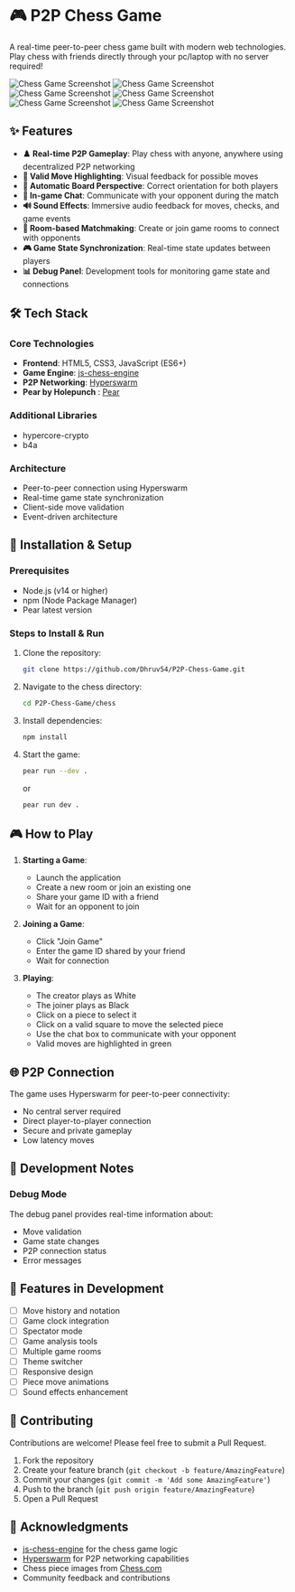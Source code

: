 # 🎮 P2P Chess Game

A real-time peer-to-peer chess game built with modern web technologies. Play chess with friends directly through your pc/laptop with no server required!

![Chess Game Screenshot](chess/Images/homepage.png)
![Chess Game Screenshot](chess/Images/create_room.png)
![Chess Game Screenshot](chess/Images/join_room.png)
![Chess Game Screenshot](chess/Images/waiting_for_opponent.png)
![Chess Game Screenshot](chess/Images/chess_board.png)
![Chess Game Screenshot](chess/Images/chat.png)

## ✨ Features

- **♟️ Real-time P2P Gameplay**: Play chess with anyone, anywhere using decentralized P2P networking
- **🎯 Valid Move Highlighting**: Visual feedback for possible moves
- **🔄 Automatic Board Perspective**: Correct orientation for both players
- **💬 In-game Chat**: Communicate with your opponent during the match
- **🔊 Sound Effects**: Immersive audio feedback for moves, checks, and game events
- **👥 Room-based Matchmaking**: Create or join game rooms to connect with opponents
- **🎮 Game State Synchronization**: Real-time state updates between players
- **📊 Debug Panel**: Development tools for monitoring game state and connections

## 🛠 Tech Stack

### Core Technologies
- **Frontend**: HTML5, CSS3, JavaScript (ES6+)
- **Game Engine**: [js-chess-engine](https://github.com/josefjadrny/js-chess-engine)
- **P2P Networking**: [Hyperswarm](https://github.com/hyperswarm/hyperswarm)
- **Pear by Holepunch** : [Pear](https://docs.pears.com/)

### Additional Libraries
- hypercore-crypto
- b4a

### Architecture
- Peer-to-peer connection using Hyperswarm
- Real-time game state synchronization
- Client-side move validation
- Event-driven architecture

## 🚀 Installation & Setup

### Prerequisites
- Node.js (v14 or higher)
- npm (Node Package Manager)
- Pear latest version

### Steps to Install & Run

1. Clone the repository:
   ```sh
   git clone https://github.com/Dhruv54/P2P-Chess-Game.git
   ```

2. Navigate to the chess directory:
   ```sh
   cd P2P-Chess-Game/chess
   ```

3. Install dependencies:
   ```sh
   npm install
   ```

4. Start the game:
   ```sh
   pear run --dev .
   ```
   or
   ```sh
   pear run dev .
   ```

## 🎮 How to Play

1. **Starting a Game**:
   - Launch the application
   - Create a new room or join an existing one
   - Share your game ID with a friend
   - Wait for an opponent to join

2. **Joining a Game**:
   - Click "Join Game"
   - Enter the game ID shared by your friend
   - Wait for connection

3. **Playing**:
   - The creator plays as White
   - The joiner plays as Black
   - Click on a piece to select it
   - Click on a valid square to move the selected piece
   - Use the chat box to communicate with your opponent
   - Valid moves are highlighted in green

## 🌐 P2P Connection

The game uses Hyperswarm for peer-to-peer connectivity:
- No central server required
- Direct player-to-player connection
- Secure and private gameplay
- Low latency moves

## 📝 Development Notes

### Debug Mode
The debug panel provides real-time information about:
- Move validation
- Game state changes
- P2P connection status
- Error messages

## 🎯 Features in Development

- [ ] Move history and notation
- [ ] Game clock integration
- [ ] Spectator mode
- [ ] Game analysis tools
- [ ] Multiple game rooms
- [ ] Theme switcher
- [ ] Responsive design
- [ ] Piece move animations
- [ ] Sound effects enhancement

## 🤝 Contributing

Contributions are welcome! Please feel free to submit a Pull Request.

1. Fork the repository
2. Create your feature branch (`git checkout -b feature/AmazingFeature`)
3. Commit your changes (`git commit -m 'Add some AmazingFeature'`)
4. Push to the branch (`git push origin feature/AmazingFeature`)
5. Open a Pull Request

## 🙌 Acknowledgments

- [js-chess-engine](https://github.com/josefjadrny/js-chess-engine) for the chess game logic
- [Hyperswarm](https://github.com/hyperswarm/hyperswarm) for P2P networking capabilities
- Chess piece images from [Chess.com](https://www.chess.com)
- Community feedback and contributions
